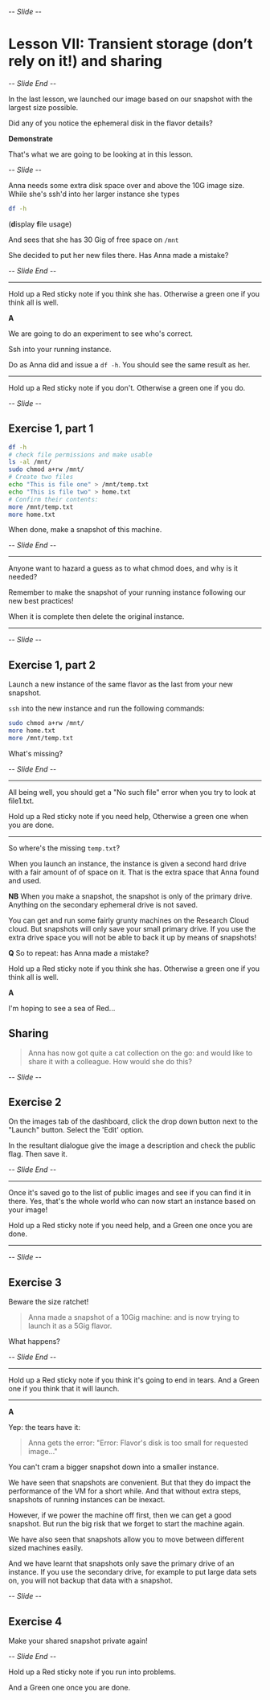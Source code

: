 -- *Slide* --

# Lesson VII: Transient storage (don’t rely on it!) and sharing

-- *Slide End* --

In the last lesson, we launched our image based on our snapshot with the largest size possible.

Did any of you notice the ephemeral disk in the flavor details?

**Demonstrate**

That's what we are going to be looking at in this lesson. 

-- *Slide* --

Anna needs some extra disk space over and above the 10G image size. While she's ssh'd into her larger instance she
types 

```bash
df -h
```

(**d**isplay **f**ile usage)

And sees that she has 30 Gig of free space on `/mnt`

She decided to put her new files there. Has Anna made a mistake?

-- *Slide End* --

---

Hold up a Red sticky note if you think she has.
Otherwise a green one if you think all is well.

**A**

We are going to do an experiment to see who's correct.

Ssh into your running instance.

Do as Anna did and issue a `df -h`. You should see the same result as her.

---

Hold up a Red sticky note if you don't.
Otherwise a green one if you do.

-- *Slide* --

## Exercise 1, part 1

```bash
df -h
# check file permissions and make usable
ls -al /mnt/
sudo chmod a+rw /mnt/  
# Create two files
echo "This is file one" > /mnt/temp.txt
echo "This is file two" > home.txt
# Confirm their contents:
more /mnt/temp.txt
more home.txt
```

When done, make a snapshot of this machine.

-- *Slide End* --

---

Anyone want to hazard a guess as to what chmod does, and why is it needed?

Remember to make the snapshot of your running instance following our new best practices!

When it is complete then delete the original instance.

---

-- *Slide* --

## Exercise 1, part 2

Launch a new instance of the same flavor as the last from your new snapshot.

`ssh` into the new instance and run the following commands:

```bash
sudo chmod a+rw /mnt/ 
more home.txt
more /mnt/temp.txt
```

What's missing?

-- *Slide End* --

---

All being well, you should get a "No such file" error when you try to look at file1.txt.

Hold up a Red sticky note if you need help,
Otherwise a green one when you are done.

---

So where's the missing `temp.txt`?

When you launch an instance, the instance is given a second hard drive with a fair amount of of space on it.
That is the extra space that Anna found and used.

**NB** When you make a snapshot, the snapshot is only of the primary drive. Anything on the secondary 
ephemeral drive is not saved. 

You can get and run some fairly grunty machines on the Research Cloud cloud. But snapshots will only save your small 
primary drive. If you use the extra drive space you will not be able to back it up by means of snapshots!

**Q** So to repeat: has Anna made a mistake?

Hold up a Red sticky note if you think she has.
Otherwise a green one if you think all is well.

**A**

I'm hoping to see a sea of Red...

## Sharing

> Anna has now got quite a cat collection on the go: and would like to share it with a colleague. 
> How would she do this?


-- *Slide* --

## Exercise 2

On the images tab of the dashboard, click the drop down button next to the "Launch" button. Select the 'Edit' option.

In the resultant dialogue give the image a description and check the public flag. Then save it.

-- *Slide End* --

---

Once it's saved go to the list of public images and see if you can find it in there. Yes, that's the whole world who
can now start an instance based on your image!

Hold up a Red sticky note if you need help,
and a Green one once you are done.

---

-- *Slide* --

## Exercise 3

Beware the size ratchet!

> Anna made a snapshot of a 10Gig machine: and is now trying to launch it as a 5Gig flavor. 

What happens?

-- *Slide End* --

---

Hold up a Red sticky note if you think it's going to end in tears.
And a Green one if you think that it will launch.

---

**A**

Yep: the tears have it:

> Anna gets the error: "Error: Flavor's disk is too small for requested image..."

You can't cram a bigger snapshot down into a smaller instance.

We have seen that snapshots are convenient. But that they do impact the performance of the VM for a short while. 
And that without extra steps, snapshots of running instances can be inexact. 

However, if we power the machine off first, then we can get a good snapshot. But run the big risk that we forget to 
start the machine again.

We have also seen that snapshots allow you to move between different sized machines easily.

And we have learnt that snapshots only save the primary drive of an instance. If you use the secondary drive, for 
example to put large data sets on, you will not backup that data with a snapshot.

-- *Slide* --

## Exercise 4

Make your shared snapshot private again!

-- *Slide End* --

Hold up a Red sticky note if you run into problems.

And a Green one once you are done.